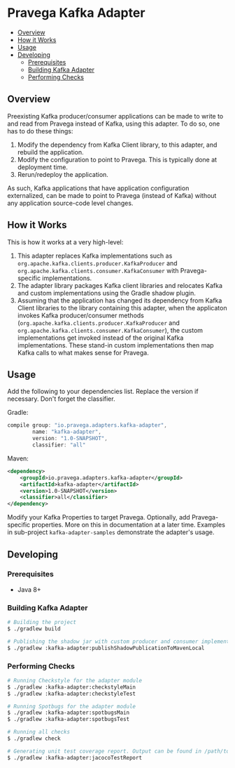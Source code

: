 <!--
Copyright (c) Dell Inc., or its subsidiaries. All Rights Reserved.

Licensed under the Apache License, Version 2.0 (the "License");
you may not use this file except in compliance with the License.
You may obtain a copy of the License at

    http://www.apache.org/licenses/LICENSE-2.0
-->
# Pravega Kafka Adapter

  * [Overview](#overview)
  * [How it Works](#how-it-works)
  * [Usage](#usage)
  * [Developing](#developing)
    + [Prerequisites](#prerequisites)
    + [Building Kafka Adapter](#building-kafka-adapter)
    + [Performing Checks](#performing-checks)

## Overview

Preexisting Kafka producer/consumer applications can be made to write to and read from Pravega instead of Kafka, using 
this adapter. To do so, one has to do these things: 

1. Modify the dependency from Kafka Client library, to this adapter, and rebuild the application. 
2. Modify the configuration to point to Pravega. This is typically done at deployment time. 
3. Rerun/redeploy the application. 

As such, Kafka applications that have application configuration externalized, can be made to point to Pravega (instead 
of Kafka) without any application source-code level changes. 

## How it Works

This is how it works at a very high-level: 

1. This adapter replaces Kafka implementations such as `org.apache.kafka.clients.producer.KafkaProducer` and 
`org.apache.kafka.clients.consumer.KafkaConsumer` with Pravega-specific implementations. 
2. The adapter library packages Kafka client libraries and relocates Kafka and custom implementations using the 
Gradle shadow plugin.
3. Assuming that the application has changed its dependency from Kafka Client libraries to the library containing
 this adapter, when the applicaton invokes Kafka producer/consumer methods (`org.apache.kafka.clients.producer.KafkaProducer` and `org.apache.kafka.clients.consumer.KafkaConsumer`), the custom implementations get invoked instead of the original Kafka implementations. These stand-in custom implementations then map Kafka calls to what makes sense for Pravega. 

## Usage

Add the following to your dependencies list. Replace the version if necessary. Don't forget the classifier. 

Gradle: 
```groovy
compile group: "io.pravega.adapters.kafka-adapter", 
        name: "kafka-adapter", 
        version: "1.0-SNAPSHOT", 
        classifier: "all"
```

Maven: 
```xml
<dependency>
    <groupId>io.pravega.adapters.kafka-adapter</groupId>
    <artifactId>kafka-adapter</artifactId>
    <version>1.0-SNAPSHOT</version>
    <classifier>all</classifier>
</dependency>
```

Modify your Kafka Properties to target Pravega. Optionally, add Pravega-specific properties. More on this in 
documentation at a later time. Examples in sub-project `kafka-adapter-samples` demonstrate the adapter's usage. 

## Developing 

### Prerequisites

* Java 8+

### Building Kafka Adapter

```bash
# Building the project
$ ./gradlew build

# Publishing the shadow jar with custom producer and consumer implementations to local maven repo. 
$ ./gradlew :kafka-adapter:publishShadowPublicationToMavenLocal
```

### Performing Checks

```bash
# Running Checkstyle for the adapter module
$ ./gradlew :kafka-adapter:checkstyleMain
$ ./gradlew :kafka-adapter:checkstyleTest

# Running Spotbugs for the adapter module
$ ./gradlew :kafka-adapter:spotbugsMain
$ ./gradlew :kafka-adapter:spotbugsTest

# Running all checks
$ ./gradlew check

# Generating unit test coverage report. Output can be found in /path/to/kafka-adapter/kafka-adapter/build/jococoHtml
$ ./gradlew :kafka-adapter:jacocoTestReport
```
